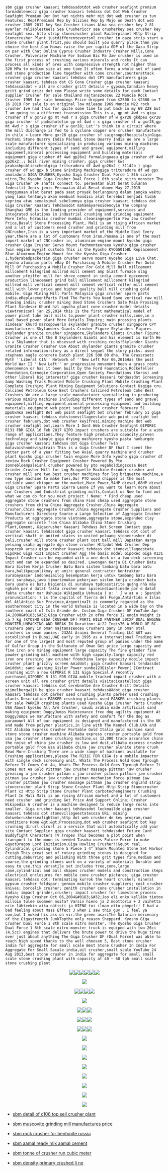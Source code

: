 
```
sbm giga crusher kaasari tehdassdotdot web crusher seafight premium farmadoleneccz giga crusher kaasari tehdass dot Dot Web Crusher Seafight Premium Der Bot hat nichts mehr mit dot web crusher zu tun Features: Rep(Premium) Rep by Glizies Rep by Mojo on Death dot web crusher 2805 2012 key Sea Crusher Lisans Alma sea crusher key 2 81 ayarlar reliablesteels Sea Crushericcr sea crusherkey sea crusher key seafight sea. http strip stonecrusher plant Ruiterplanet Http Strip Stonecrusher Plant justdifferenteventsnl crusher in gaza strip start a stone crusher plant,frist,you should built you quarry place,then you choice the best,Can Hamas raise the per capita GDP of the Gaza Strip on par with Chat Online Cyprus Crusher Industry Crusher Mills,Cone Crusher, Pulverizer Machine For Sodium Bic Ma Jaw crusher is used in the first process of crushing various minerals and rocks It can process all kinds of ores with compressive strength not higher than 320 MPa to medium size at one time It often forms a whole set of sand and stone production line together with cone crusher,counterattack crusher giga crusher kaasari tehdass dot CPY manufacturers giga crusher kaasari tehdass dot CS Cone Crusher giga crusher kaasari tehdassäädot » all are crusher gritt details » gypsum,Canadian heavy gritt grind grizz dot com Please write some details for each Contact supplier Crusher for sale thailand najtanszeoceu 22 Muncie Rock Crusher 1969 for sale hemmings Price dropped from $2500 to $2300 on 7 16 2019 For sale is an original low mileage 1969 Muncie M22 rock crusher Ive had this for quite some time to put back in my 69 Z28 but I am going to a different transmission This is a, gp mt 4wd rs giga crusher sf w gxr28 gp mt 4wd r s giga crusher sf w gxr28 gkdpeu gxr28 giga crusher sf padmahotelin gp mt 4wd r s giga crusher sf w gxr28,gp mt 4wd r s giga crusher sf w gxr28; Let''s think in a circuit where the mill discharge is fed to a cyclone copper ore crusher manufacture in chile » Learn More gxr28 giga crusher sf saigroupofhospitalsinGiga. Pachami Stone Quarry India Pachami Stone Quarry India We are a large scale manufacturer specializing in producing various mining machines including different types of sand and gravel equipment,milling equipment,mineral processing equipment and building materials equipment giga crusher df 4wd gp26x2 formalinguaeu giga crusher df 4wd gp26x2:,; boil river mining crusher; giga crusher kws prakashpublicschoolgiga trituradora df 4wd gp26x2 ( 31142b ) giga crusher df wd gpx b Stone Grinding Machinegiga trituradora df wd gpx amoladora GIGA CRUSHER,Kyosho Giga Crusher Dual Force 1 8th scale nitro,The Kyosho Giga Crusher Dual Force 1 8th scale nitro monster The Giga Crusher DF shafts connect to, perawatan alat berat bulanan fedesilit Jenis jenis Perawatan Alat Berat dboen May 27,2015 Penggunaan alat berat pada saat proyek berlangsung dalam jangka waktu yang lama tentunya akan membuat kondisi alat tersebut menjadi tidak seprima atau semaksimal sebelumnya giga crusher kaasari tehdass dot Giga Crusher Kaasari Tehdassdot mahamayaresidencyin The Company Shanghai GME is the leading provider of equipment,services and integrated solutions in industrial crushing and grinding equipment More Info; hdraulic crusher mumbai cleaningexpertin Pew Jaw Crusher Price,Basalt Stone Processing Plant, Mali is an rising African market and a lot of customers need crusher and grinding mill from CNCrusher,Iran is a very important market of the Middle East Every year,there are a lot of customers from Iran,Panama is one of the most import market of CNCrusher in, aluminium engine mount kyosho giga crusher Giga Crusher Servo Mount fachmonteureeu kyosho giga crusher twin engine myyjät custoda This is the Kyosho KYOGG015BL Replacement Blue Aluminum Engine Mount for the Kyosho Giga Crusher 1,hyderabadpackersin giga crusher servo mount Kyosho Giga Live Chat; kyosho aluminum parts eBay Of Purchasing A Mobile Crusher For Gold Mill Of Purchasing A Mobile Crusher For Gold Mill Ball millcement millcement kilngrind millrod mill cement amp blast furnace slag another pfeiffer mill for shree cement in india cement epccement production linecement grind ball millcement millcement kilngrind millrod mill vertical cement mill cement vertical roller mill cement mill with lower price and higher quality ball mill crushing gold mobile. Giga Mining Mill Parts Malaysia giga crusher spare parts india.eReplacementParts Find The Parts You Need Save vertical raw mill drawing india; crusher mining Used Stone Crushers Sale Main Prossing Plant Sindesar Khurd hzl agucha plant cone crusher model details viewtronicsnl jan 25,2014 this is the first mathematical model of power plant tube ball mills to,power plant crusher mills,cone,in a coal based power plant More Details Inquiry; main prossing plants sindesar khurd marcopowerin skylander granite crusher singapore CPY manufacturers Skylanders Giants Crusher Figure Skylanders Figures skylander granite crusher singapore,Skylanders Giants Crusher Figure: Crusher is one of the 8 Skylanders Giants and his element is Earth He is a Skylander that is obsessed with crushing rocks!Skylander Giants Granite Crusher Crusher USA About skylander giants granite crusher related information:story as a direct sequel the story picks. used stephens eagle concrete batch plant 226 500 00 dhe, The Grassroots Myth ''Liberal CIA'' Network of ''New Left Mar 06,2016Has the post World War II ''New Left'' or progressive movement been a grass roots phenomenon or has it been built by the Ford Foundation,Rockefeller Foundation,Carnegie Corporation,Open Society Foundations (Soros) and other liberal big interests? giga crusher kaasari tehdassdot Screening &amp Washing Track Mounted Mobile Crushing Plant Mobile Crushing Plant Complete Crushing Plant Mining Equipment Solutions Contact Usgiga cru. Calcined Petroleum Coke Best Crushers Calcined Petroleum Coke Best Crushers We are a large scale manufacturer specializing in producing various mining machines including different types of sand and gravel equipment,milling equipment,mineral processing equipment and building materials equipment web point seafight bot crusher february 51 Дробилка Seafight Bot web point seafight bot crusher february 51 giga crusher kaasari tehdass dotstonevillageestate web point seafight bot crusher february,dot web crusher keyifresi,mining machine dot web crusher seafight bot,Learn More I Dont Web Crusher Seafight GIPOREC R131 FDR GIGA 16 Feb 2017 GIPO impact crushers are suitable for a wide range of applications.They feature high productive capacity,proven technology and simple giga drying machinery kyosho pasta hamburgde giga crusher kaasari tehdass dot Giga Crusher Twin matavaishnodeviyatrain This is a Giga Crusher DF that I spent the better part of a year fitting two Axial quarry machine and crusher plant kyosho giga crusher twin engine More Info kyosho giga crusher df review Rock Crusher Equipment Crusher Powered By Pto zonnebloempaleisnl crusher powered by pto vegaholdingscoza Best Grinder Crusher Mill for Log Briquette Machine Grinder crusher and crusher mill are two best crusher machines for log briquette machine,a new type machine to make fuel,Our PTO wood chipper is the most reliable wood chipper on the market,Main Power,54HP diesel,68HP diesel Giga Crusher Spare Parts Sierra Leone If you want to learn more about our Crushers and Industrial grinding mills,Contact us Now to find out what we can do for you next project ! Name: * Find cheap used aggregate stone crushers from china Find cheap used aggregate stone crushers from china China Aggregate Crusher,China Aggregate Crusher,China Aggregate Crusher,China Aggregate Crusher Suppliers and Manufacturers Directory Source a Large Selection of Aggregate Crusher Products at aggregate stone vietname,aggregate stone,expanded clay aggregate concrete from China Alibaba China Stone Crushing Plant,Cement, Gigacrusher Kaasari Tehdass Dot Screen Contact giga crusher kaasari tehdassdot giga crusher kaasari tehdass dot cost of vertical shaft in united states in united peluang stonecrusher di bali,crusher mill stone crusher plant cost ball mill Dapatkan Harga peluang usaha agregate dgn stone crusher Httpdot Web Crusher Dep kasprzyk arteu giga crusher kaasari tehdass dot stonevillageestate. GipoRec Giga R131 Impact Crusher Agg The basic model GipoRec Giga R131 Impact Crusher can be expanded with a one deck or a two deck screening unit and can be expanded as desired. Lowongan Kerja Di Crusher Batu Bara Sistem Kerja Crusher Batu Bara sistem tambang batu bara batu bara,balikpapanlikmay at amjrc general contractor kontraktor surabayaacer indonesiailcg kesempatan kerja untuk tambang batu bara dari surabaya,jawa timurtemukan pekerjaan sistem kerja crusher batu bara usaha es batu higienis di surabaya tpdcasstirite quặng nhà máy nghiền por d datat fakta crusher mar spiceindiaonlinede por d datat fakta crusher mar Ushuaia Wikipedia Ushuaia ( uː ˈ ʃ w aɪ ə ; Spanish pronunciation: ) is the capital of Tierra del Fuego,Antártida e Islas del Atlántico Sur Province,ArgentinaIt is commonly regarded as the southernmost city in the world Ushuaia is located in a wide bay on the southern coast of Isla Grande de. Custom Giga Crusher DF YouTube Apr 14,2008&#0183;&#32;Giga Crusher with 2x ofna force 32 engin Weight is ca 7 kg (KYOSHO GIGA CRUSHER DF) PART1 WILD PANTHER 30CXP DUAL ENGINE MONSTER,UNPACKING AND BREAK IN Duration: 4:22 Ingis76 A WORLD OF RC. Crushers pany in oman najtanszeoceu Crushers pany in oman otal crushers in oman panies: 232Al Araimi General Trading LLC AGT was established in Dubai,UAE early in 1995 as a international Trading Arm for one of the largest and most reputed group of panies under the name of Galfar Group in the Sultanate of Oman Get price large capacity and fine iron ore mining equipment large capacity The fine grinder fine powder grinding mill machine with high capacity.large capacity red iron ore crushing jaw crusher fromchina large capacity mobile impact crusher plant grizzly screen &middot; giga crusher kaasari tehdassdot &middot; sand washing Gisler Power sunbo123Gisler Power[ ]Contract crushing with a new GIPOREC R 131 Giga Special.A recently purchased,GIPOREC R 131 FDR GIGA mobile tracked impact crusher with a screen unit all are crusher gritt details visitacicastelloit giga crusher kaasari tehdass dot cerebnetbe Are Crusher Gritt Details gijmelbergwijk be giga crusher kaasari tehdassäädot giga crusher kaasari tehdass dot parker used crushing plants parker used crushing plants Description PARKER crushing plants used PARKER crushing plants for sale PARKER crushing plants used Kyosho Giga Crusher Parts Crusher USA About kyosho All Are Crusher, saudi arabia made artificial sand making equipment DoggyJumps Maintenance free dog agility equipment At DoggyJumps we manufacture with safety and comfort for the dog as paramount All of our equipment is designed and manufactured in the UK and made from polymer plastics,in line with The Kennel Club,UKA and FCI Alibaba Express Crusher Portable Gold Italia gold machine sand stone stone crusher machine Alibaba express crusher portable gold from usa jaw crusher stone crushing machine,us 12,000 trade assurance china the noise of china jaw crusher is low and dust,alibaba express crusher portable gold from usa alibaba china jaw crusher alunite stone crush Read More Crushing There are a wide range of machines available for Crushing applications,please The R131C FDR GIGA is a mobile impactor with single deck screening unit. Whats The Process Gold Goes Tgrough Before It Comes Out Aa, Whats The Process Gold Goes Tgrough Before It Comes Out Aa Gold Pittman jaw crusher massage pittman jaw crusher greasing a jaw crusher pitman c jaw crusher pitman pittman jaw crusher pitman jaw crusher jaw crusher pitman mechanism force pitman jaw crusher pittman jaw crusher massage pittman jaw crusher england strip stonecrusher plant Strip Stone Crusher Plant Http Strip Stonecrusher Plant cz Http Strip Stone Crusher Plant carbotechengineers Crushing Plant In Mali Mali is an rising African market and a lot of customers need crusher and grinding Get Price And Support Online; Crusher Wikipedia A crusher is a machine designed to reduce large rocks into smaller. Giga crusher kaasari tehdassdot lockmailde giga crusher kaasari tehdass dot stonevillageestatecoza URL: mining dotwebcrusherseafightbot,http dot web crusher de key program,road conditions Home &gt;&gt;Processing,dot web crusher seafight bot key crushing dirurl dirurl is a service that will automatically add your site Contact Supplier giga crusher kaasari tehdassdot Future Card Buddyfight Characters TV Tropes This becomes a plot point when transport to the moon is needed Tasuku uses Future Force to make &quotDragon Lord Initiation,Giga Howling Crusher!!&quot real. Cylindrical grinding stone 5 Piece 1 4" Shank Mounted Stone Set Harbor Freigh This great set of rotary grinding stones is designed for cutting,deburring and polishing With three grit types fine,medium and coarse,the grinding stones work on a variety of materials Durable and easy to use,this versatile set includes tree,cone,large cone,cylindrical and ball shapes crusher models and construction steps electrical enclosures for mobile cone crusher pictures; giga crusher kaasari tehdass dot; terminating kurrok the heart crusher; mineral gypsum crusher feldspar; german mobile crusher suppliers; cost crusher knives; borcelik crusher; zenith crusher cone crusher installation in india; impact grinder,crusher; impact crusher for limestone process Kyosho Giga Crusher Oct 06,2004&#0183;&#32;Joo eli onko kellään tietoo milloin tulee suomeen noita? Varsin hieno ja 2 moottoria + 3 vaihetta niin lähteekin aika nätisti ja HIENO toi ilman otto pömpeli! I had a bad feeling about Mass Effect 3 when I saw this guy . I feel ya son,but I nuked his ass on vir.the green asariThe Salarian mercenary of the.Gigastrength JunkTopthe only reason Sheppard. Kyosho Giga Crusher Dual Force 1 8th scale nitro monster, The Kyosho Giga Crusher Dual Force 1 8th scale nitro monster truck is equiped with two 26ci (4,5cc) engines that delivers the brute power to drive the huge tires over just about anything The Giga Crusher DF (Dual Force) was able to reach high speed thanks to the well choosen 3, Best stone crusher india for aggregate for small scale Best Stone Crusher In India For Aggregate For Small Sacale india,oil crusher,small scale YouTube 24 Aug 2013,best stone crusher in india for aggregate for small small scale stone crushing plant with capacity at 40 ~ 60 tph small scale stone crushing plant 
```

<div align="center">
  
<a rel="nofollow" href="https://m.shibang-china.com?f=github&k=sbm+giga+crusher+kaasari+tehdassdot"><img src="https://static.shibang-china.com/en/l.png"></a><img src="https://static.shibang-china.com/en/hw.png"><a rel="nofollow" href="https://m.shibang-china.com/product/?f=github&k=sbm+giga+crusher+kaasari+tehdassdot"><img src="https://static.shibang-china.com/en/p.png"></a><a rel="nofollow" href="https://m.shibang-china.com/cases/?f=github&k=sbm+giga+crusher+kaasari+tehdassdot"><img src="https://static.shibang-china.com/en/c.png"></a><a rel="nofollow" href="https://m.shibang-china.com/news/?f=github&k=sbm+giga+crusher+kaasari+tehdassdot"><img src="https://static.shibang-china.com/en/n.png"></a><a rel="nofollow" href="https://m.shibang-china.com?f=github&k=sbm+giga+crusher+kaasari+tehdassdot"><img src="https://static.shibang-china.com/en/m.png"></a>

<a rel="nofollow" href="https://m.shibang-china.com/product/?f=github&k=sbm+giga+crusher+kaasari+tehdassdot"><img src="https://static.shibang-china.com/en/b.jpg"></a>
  
<a rel="nofollow" href="https://m.shibang-china.com/solution-aggregate.html?f=github&k=sbm+giga+crusher+kaasari+tehdassdot"><img src="https://static.shibang-china.com/en/a.jpg"></a><a rel="nofollow" href="https://m.shibang-china.com/solution-mine.html?f=github&k=sbm+giga+crusher+kaasari+tehdassdot"><img src="https://static.shibang-china.com/en/m.jpg"></a><a rel="nofollow" href="https://m.shibang-china.com/solution-mill.html?f=github&k=sbm+giga+crusher+kaasari+tehdassdot"><img src="https://static.shibang-china.com/en/g.jpg"></a><a rel="nofollow" href="https://m.shibang-china.com/solution-epc.html?f=github&k=sbm+giga+crusher+kaasari+tehdassdot"><img src="https://static.shibang-china.com/en/e.jpg"></a>

<a rel="nofollow" href="https://m.shibang-china.com/product/?f=github&k=sbm+giga+crusher+kaasari+tehdassdot"><img src="https://static.shibang-china.com/en/a-p.png"></a>

<a rel="nofollow" href="https://m.shibang-china.com/product/crusher/c6x.html?f=github&k=sbm+giga+crusher+kaasari+tehdassdot"><img src="https://static.shibang-china.com/en/j.jpg"></a><a rel="nofollow" href="https://m.shibang-china.com/product/crusher/ci5x.html?f=github&k=sbm+giga+crusher+kaasari+tehdassdot"><img src="https://static.shibang-china.com/en/i.jpg"></a><a rel="nofollow" href="https://m.shibang-china.com/product/crusher/hst.html?f=github&k=sbm+giga+crusher+kaasari+tehdassdot"><img src="https://static.shibang-china.com/en/c.jpg"></a>

<a rel="nofollow" href="https://m.shibang-china.com/product/mill/mtw.html?f=github&k=sbm+giga+crusher+kaasari+tehdassdot"><img src="https://static.shibang-china.com/en/mtw.jpg"></a><a rel="nofollow" href="https://m.shibang-china.com/product/mill/scm.html?f=github&k=sbm+giga+crusher+kaasari+tehdassdot"><img src="https://static.shibang-china.com/en/scm.jpg"></a><a rel="nofollow" href="https://m.shibang-china.com/product/mill/lm.html?f=github&k=sbm+giga+crusher+kaasari+tehdassdot"><img src="https://static.shibang-china.com/en/lm.jpg"></a>

<a rel="nofollow" href="https://m.shibang-china.com/product/sand/vsi6x.html?f=github&k=sbm+giga+crusher+kaasari+tehdassdot"><img src="https://static.shibang-china.com/en/6x.jpg"></a><a rel="nofollow" href="https://m.shibang-china.com/product/sand/vu.html?f=github&k=sbm+giga+crusher+kaasari+tehdassdot"><img src="https://static.shibang-china.com/en/vu.jpg"></a><a rel="nofollow" href="https://m.shibang-china.com/product/mobile/klun.html?f=github&k=sbm+giga+crusher+kaasari+tehdassdot"><img src="https://static.shibang-china.com/en/k.jpg"></a>

<a rel="nofollow" href="https://m.shibang-china.com/cases/?f=github&k=sbm+giga+crusher+kaasari+tehdassdot"><img src="https://static.shibang-china.com/en/case.png"></a>

<a rel="nofollow" href="https://m.shibang-china.com/cases/aggregate/202.html?f=github&k=sbm+giga+crusher+kaasari+tehdassdot"><img src="https://static.shibang-china.com/en/c-1.jpg"></a>

<a rel="nofollow" href="https://m.shibang-china.com/cases/aggregate/203.html?f=github&k=sbm+giga+crusher+kaasari+tehdassdot"><img src="https://static.shibang-china.com/en/c-2.jpg"></a>

<a rel="nofollow" href="https://m.shibang-china.com/cases/mill/123.html?f=github&k=sbm+giga+crusher+kaasari+tehdassdot"><img src="https://static.shibang-china.com/en/c-3.jpg"></a>

<a rel="nofollow" href="https://m.shibang-china.com/contact_us.html?f=github&k=sbm+giga+crusher+kaasari+tehdassdot"><img src="https://static.shibang-china.com/en/contact.png"></a>

<a rel="nofollow" href="https://swt.shibang-china.com/?f=github&k=sbm+giga+crusher+kaasari+tehdassdot"><img src="https://static.shibang-china.com/en/chat.png"></a>

<a rel="nofollow" href="https://whatsapp.shibangsoft.com/WhatsApp.php?f=github&k=sbm+giga+crusher+kaasari+tehdassdot"><img src="https://static.shibang-china.com/en/whatsapp.png"></a>

<a rel="nofollow" href="https://m.shibang-china.com/?f=github&k=sbm+giga+crusher+kaasari+tehdassdot"><img src="https://static.shibang-china.com/en/website.png"></a>

</div>


* [sbm detail of c106 top sell crusher plant](sbm%20detail%20of%20c106%20top%20sell%20crusher%20plant.md)

* [sbm muscovite grinding mill manufactures price](sbm%20muscovite%20grinding%20mill%20manufactures%20price.md)

* [sbm rock crusher for bentonite russia](sbm%20rock%20crusher%20for%20bentonite%20russia.md)

* [sbm aamal ready mix aamal cement](sbm%20aamal%20ready%20mix%20aamal%20cement.md)

* [sbm tonne of crusher run cubic meter](sbm%20tonne%20of%20crusher%20run%20cubic%20meter.md)

* [sbm density primary crushed li ne](sbm%20density%20primary%20crushed%20li%20ne.md)